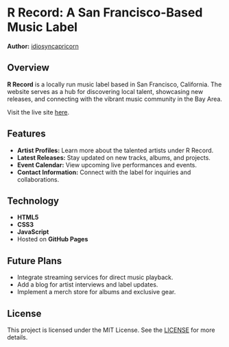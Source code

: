# R Record: A San Francisco-Based Music Label

**Author:** [idiosyncapricorn](https://idiosyncapricorn.github.io/RRecord/)

## Overview

**R Record** is a locally run music label based in San Francisco, California. The website serves as a hub for discovering local talent, showcasing new releases, and connecting with the vibrant music community in the Bay Area.

Visit the live site [here](https://idiosyncapricorn.github.io/RRecord/).

## Features

- **Artist Profiles:** Learn more about the talented artists under R Record.
- **Latest Releases:** Stay updated on new tracks, albums, and projects.
- **Event Calendar:** View upcoming live performances and events.
- **Contact Information:** Connect with the label for inquiries and collaborations.

## Technology

- **HTML5**
- **CSS3**
- **JavaScript**
- Hosted on **GitHub Pages**

## Future Plans

- Integrate streaming services for direct music playback.
- Add a blog for artist interviews and label updates.
- Implement a merch store for albums and exclusive gear.

## License

This project is licensed under the MIT License. See the [LICENSE](https://github.com/idiosyncapricorn/RRecord/blob/main/LICENSE) for more details.